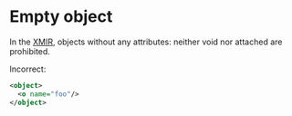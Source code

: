 # Empty object

In the [XMIR], objects without any attributes: neither void nor attached are
prohibited.

Incorrect:

```xml
<object>
  <o name="foo"/>
</object>
```

[XMIR]: https://news.eolang.org/2022-11-25-xmir-guide.html
